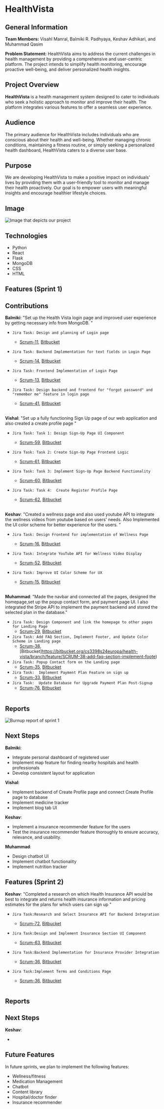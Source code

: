 # HealthVista

## General Information

**Team Members:**
Visahl Manral, Balmiki R. Padhyaya, Keshav Adhikari, and Muhammad Qasim

**Problem Statement:**
HealthVista aims to address the current challenges in health management by providing a comprehensive and user-centric platform. The project intends to simplify health monitoring, encourage proactive well-being, and deliver personalized health insights.

## Project Overview

**HealthVista** is a health management system designed to cater to individuals who seek a holistic approach to monitor and improve their health. The platform integrates various features to offer a seamless user experience.

## Audience

The primary audience for HealthVista includes individuals who are conscious about their health and well-being. Whether managing chronic conditions, maintaining a fitness routine, or simply seeking a personalized health dashboard, HealthVista caters to a diverse user base.

## Purpose

We are developing HealthVista to make a positive impact on individuals' lives by providing them with a user-friendly tool to monitor and manage their health proactively. Our goal is to empower users with meaningful insights and encourage healthier lifestyle choices.

## Image

![Image that depicts our project](static/moode.jpeg)

## Technologies

- Python
- React
- Flask
- MongoDB
- CSS
- HTML

## Features (Sprint 1)


## Contributions

**Balmiki**: "Set up the Health Vista login page and improved user experience by getting necessary info from MongoDB. "

- `Jira Task: Design and planning of Login page`
    - [Scrum-11](https://cs3398s24europa.atlassian.net/jira/software/projects/SCRUM/boards/1?selectedIssue=SCRUM-11),
      [Bitbucket](https://bitbucket.org/cs3398s24europa/health-vista/branch/Balmiki_bfv12)
- `Jira Task: Backend Implementation for text fields in Login Page`
    - [Scrum-14](https://cs3398s24europa.atlassian.net/jira/software/projects/SCRUM/boards/1?selectedIssue=SCRUM-14),
      [Bitbucket](https://bitbucket.org/cs3398s24europa/health-vista/branch/SCRUM-14-backend-implementation-of-login-page)
- `Jira Task: Frontend Implementation of Login Page`
    - [Scrum-13](https://cs3398s24europa.atlassian.net/jira/software/projects/SCRUM/boards/1?selectedIssue=SCRUM-13),
      [Bitbucket](https://bitbucket.org/cs3398s24europa/health-vista/branch/feature/SCRUM-13-frontend-implementation-of-login-page)
- `Jira Task: Design backend and frontend for "forgot password" and "remember me" feature in login page`
    - [Scrum-41](https://cs3398s24europa.atlassian.net/jira/software/projects/SCRUM/boards/1?selectedIssue=SCRUM-41),
      [Bitbucket](https://bitbucket.org/cs3398s24europa/health-vista/branch/SCRUM-14-backend-implementation-of-login-page)
      
    <br/>

**Vishal**: "Set up a fully functioning Sign Up page of our web application and also created a create profile page "

- `Jira Task: Task 1: Design Sign-Up Page UI Component`
    - [Scrum-59](https://cs3398s24europa.atlassian.net/jira/software/projects/SCRUM/boards/1?selectedIssue=SCRUM-59),
      [Bitbucket](https://bitbucket.org/cs3398s24europa/health-vista/branch/Vishal_trq7)
- `Jira Task: Task 2: Create Sign-Up Page Frontend Logic`
    - [Scrum-61](https://cs3398s24europa.atlassian.net/jira/software/projects/SCRUM/boards/1?selectedIssue=SCRUM-61),
      [Bitbucket](https://bitbucket.org/cs3398s24europa/health-vista/branch/feature/SCRUM-61-create-sign-up-page-frontend-logic)
- `Jira Task: Task 3: Implement Sign-Up Page Backend Functionality`
    - [Scrum-60](https://cs3398s24europa.atlassian.net/jira/software/projects/SCRUM/boards/1?selectedIssue=SCRUM-60),
      [Bitbucket](https://bitbucket.org/cs3398s24europa/health-vista/branch/feature/SCRUM-60-task-3-implement-sign-up-page-backend-functionality)
- `Jira Task: Task 4:  Create Register Profile Page`
    - [Scrum-62](https://cs3398s24europa.atlassian.net/jira/software/projects/SCRUM/boards/1?selectedIssue=SCRUM-62),
      [Bitbucket](https://bitbucket.org/cs3398s24europa/health-vista/branch/feature/SCRUM-62-task-4-create-register-profile-page)

    <br/>

**Keshav**: "Created a wellness page and also used youtube API to integrate the wellness videos from youtube based on users' needs. Also Implemented the UI color scheme for better experience for the users. "

- `Jira Task: Design Frontend for implementation of Wellness Page`
    - [Scrum-16](https://cs3398s24europa.atlassian.net/browse/SCRUM-16),
      [Bitbucket](https://bitbucket.org/cs3398s24europa/health-vista/branch/SCRUM-16-design-frontend-for-wellnesspage)
- `Jira Task: Integrate YouTube API for Wellness Video Display`
    - [Scrum-52](https://cs3398s24europa.atlassian.net/browse/SCRUM-52),
      [Bitbucket](https://bitbucket.org/cs3398s24europa/%7B9c8918aa-41ac-400d-827f-ee8d29096d85%7D/branch/SCRUM-52-integrate-youtube-api-for-wellnesspage)
- `Jira Task: Improve UI Color Scheme for UX`
    - [Scrum-15](https://cs3398s24europa.atlassian.net/browse/SCRUM-15),
      [Bitbucket](https://bitbucket.org/cs3398s24europa/%7B9c8918aa-41ac-400d-827f-ee8d29096d85%7D/branch/SCRUM-15-improve-ui-color-scheme-for-ux)
      
    <br/>
    
**Muhammad**: "Made the navbar and connected all the pages, designed the homepage,set up the popup contact form, and payment page UI. I also integrated the Stripe API to implement the payment backend and stored the selected plan in the database."

- `Jira Task: Design Component and link the homepage to other pages for Landing Page`
    - [Scrum-29](https://cs3398s24europa.atlassian.net/browse/SCRUM-29),
      [Bitbucket](https://bitbucket.org/cs3398s24europa/health-vista/branch/Muhammad-Ned44)
- `Jira Task: Add FAQ Section, Implement Footer, and Update Color Scheme in Landing page`
    - [Scrum-38](https://cs3398s24europa.atlassian.net/browse/SCRUM-38),
      [Bitbucket]https://bitbucket.org/cs3398s24europa/health-vista/branch/feature/SCRUM-38-add-faq-section-implement-foote)
- `Jira Task: Popup Contact form on the Landing page`
    - [Scrum-35](https://cs3398s24europa.atlassian.net/browse/SCRUM-35),
      [Bitbucket](https://bitbucket.org/cs3398s24europa/health-vista/branch/feature/SCRUM-35-popup-contact-form-on-the-landi)
- `Jira Task:  Implement Payment Plan Feature on sign up `
    - [Scrum-33](https://cs3398s24europa.atlassian.net/browse/SCRUM-33),
      [Bitbucket](https://bitbucket.org/cs3398s24europa/%7B9c8918aa-41ac-400d-827f-ee8d29096d85%7D/branch/feature/SCRUM-33-implement-payment-plan-feature-)
- `Jira Task:  Update Database for Upgrade Payment Plan Post-Signup `
    - [Scrum-76](https://cs3398s24europa.atlassian.net/browse/SCRUM-76),
      [Bitbucket](https://bitbucket.org/cs3398s24europa/%7B9c8918aa-41ac-400d-827f-ee8d29096d85%7D/branch/SCRUM-76-update-database-for-upgrade-pay)
    <br/>


## Reports

![Burnup report of sprint 1](static/report_sprint1.png)

## Next Steps

**Balmiki**:

- Integrate personal dashboard of registered user
- Implement map feature for finding nearby hospitals and health professionals
- Develop consistent layout for application

**Vishal**:

- Implement backend of Create Profile page and connect Create Profile page to database
- Implement medicine tracker 
- Implement blog tab UI

**Keshav**:

- Implement a insurance recommender feature for the users 
- Test the insurance recommender feature thoroughly to ensure accuracy, relevance, and usability.

**Muhammad**:

- Design chatbot UI
- Implement chatbot functionality 
- Implement nutrition tracker

## Features (Sprint 2)
**Keshav**: "Completed a research on which Health Insurance API would be best to integrate and returns health insurance information and pricing estimates for the plans for which users can sign up "

- `Jira Task:Research and Select Insurance API for Backend Integration`
    - [Scrum-72](https://cs3398s24europa.atlassian.net/browse/SCRUM-72),
      [Bitbucket](https://bitbucket.org/cs3398s24europa/%7B9c8918aa-41ac-400d-827f-ee8d29096d85%7D/branch/SCRUM-72-research-and-select-insurance-APIS)
- `Jira Task:Design and Implement Insurance Section UI Component`
    - [Scrum-63](https://cs3398s24europa.atlassian.net/browse/SCRUM-63),
      [Bitbucket](https://bitbucket.org/cs3398s24europa/%7B9c8918aa-41ac-400d-827f-ee8d29096d85%7D/branch/feature/SCRUM-63-design-and-implement-insurance-Section-UI-Component)
- `Jira Task:Backend Implementation for Insurance Provider Integration`
    - [Scrum-36](https://cs3398s24europa.atlassian.net/browse/SCRUM-36),
      [Bitbucket](https://bitbucket.org/cs3398s24europa/%7B9c8918aa-41ac-400d-827f-ee8d29096d85%7D/branch/feature/SCRUM-36-backend-implementation-for-insurance)

- `Jira Task:Implement Terms and Conditions Page`
    - [Scrum-36](https://cs3398s24europa.atlassian.net/browse/SCRUM-39),
      [Bitbucket](https://bitbucket.org/cs3398s24europa/%7B9c8918aa-41ac-400d-827f-ee8d29096d85%7D/branch/feature/SCRUM-39-implement-terms-and-conditions)
      
    <br/>
    
## Reports


## Next Steps

**Keshav**:

- 


## Future Features

In future sprints, we plan to implement the following features:

- Wellness/fitness
- Medication Management
- Chatbot
- Content library
- Hospital/doctor finder
- Insurance recommender
